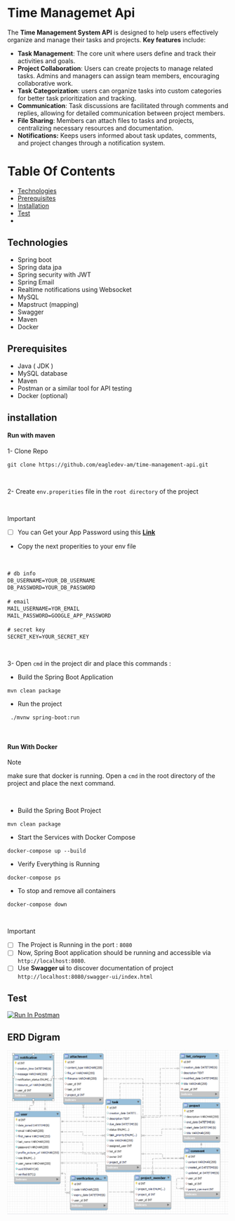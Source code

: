 # Time Managemet Api
The **Time Management System API** is designed to help users effectively organize and manage their tasks and projects. **Key features** include:
- **Task Management**: The core unit where users define and track their activities and goals.
- **Project Collaboration**: Users can create projects to manage related tasks. Admins and managers can assign team members, encouraging collaborative work.
- **Task Categorization**: users can organize tasks into custom categories for better task prioritization and tracking.
- **Communication**: Task discussions are facilitated through comments and replies, allowing for detailed communication between project members.
- **File Sharing**: Members can attach files to tasks and projects, centralizing necessary resources and documentation.
- **Notifications:** Keeps users informed about task updates, comments, and project changes through a notification system.


# Table Of Contents
* [Technologies](#Technologies)
* [Prerequisites](#Prerequisites)
* [Installation](#installation)
* [Test](#test)
* 
  



<a name="Technologies"></a>

## Technologies
- Spring boot
- Spring data jpa
- Spring security with JWT
- Spring Email
- Realtime notifications using Websocket
- MySQL
- Mapstruct (mapping)
- Swagger
- Maven
- Docker


<a name="Prerequisites"></a>
## Prerequisites
* Java ( JDK  )
* MySQL database 
* Maven
* Postman or a similar tool for API testing
* Docker (optional)

<a name="installation"></a>
## installation
#### Run with maven

1- Clone Repo
<br>

```git
git clone https://github.com/eagledev-am/time-management-api.git
```
<br>

2- Create ```env.properities``` file in the ```root directory``` of the project  

<br>
 
> [!IMPORTANT]
> - [ ] You can Get your App Password using this **[Link](https://myaccount.google.com/u/1/apppasswords)** <br> 
> - Copy the next properities to your env file

<br>

```
# db info
DB_USERNAME=YOUR_DB_USERNAME
DB_PASSWORD=YOUR_DB_PASSWORD

# email
MAIL_USERNAME=YOR_EMAIL
MAIL_PASSWORD=GOOGLE_APP_PASSWORD

# secret key
SECRET_KEY=YOUR_SECRET_KEY

```
<br>

3- Open ```cmd``` in the project dir and place this commands :
<br>

-  Build the Spring Boot Application
```
mvn clean package
```
- Run the project 
```
 ./mvnw spring-boot:run
```

<br>

#### Run With Docker 


>[!NOTE]
> make sure that docker is running. Open a ```cmd``` in the root directory of the project and place the next command. 

<BR>

-  Build the Spring Boot Project
```
mvn clean package
```

- Start the Services with Docker Compose
```
docker-compose up --build
```
- Verify Everything is Running
```
docker-compose ps
```

- To stop and remove all containers 
```
docker-compose down
```
<br>

> [!IMPORTANT]
> - [ ] The Project is Running in the port : ```8080```
> - [ ] Now, Spring Boot application should be running and accessible via ```http://localhost:8080```.
> - [ ] Use **Swagger ui** to discover documentation of project ```http://localhost:8080/swagger-ui/index.html```

<a name="test"></a>
## Test
[<img src="https://run.pstmn.io/button.svg" alt="Run In Postman" style="width: 128px; height: 32px;">](https://app.getpostman.com/run-collection/29779062-32ae97d6-7138-48f4-bc99-73f0216e7f33?action=collection%2Ffork&source=rip_markdown&collection-url=entityId%3D29779062-32ae97d6-7138-48f4-bc99-73f0216e7f33%26entityType%3Dcollection%26workspaceId%3Df05a19fb-5bb8-4877-93aa-ca3c9a8411ba)


## ERD Digram
![erd](https://github.com/eagledev-am/time-management-api/blob/main/pictures/erd.png)




